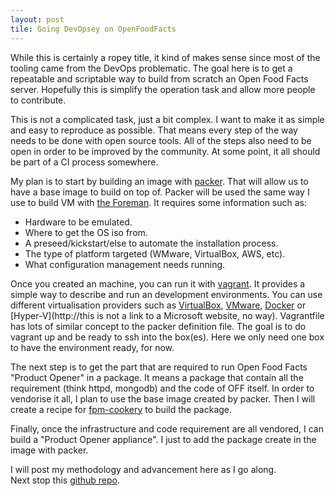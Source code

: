 ```yaml
---
layout: post
tile: Going DevOpsey on OpenFoodFacts
---
```


While this is certainly a ropey title, it kind of makes sense since most of the tooling came from the DevOps problematic.
The goal here is to get a repeatable and scriptable way to build from scratch an Open Food Facts server.
Hopefully this is simplify the operation task and allow more people to contribute.

This is not a complicated task, just a bit complex.
I want to make it as simple and easy to reproduce as possible.
That means every step of the way needs to be done with open source tools.
All of the steps also need to be open in order to be improved by the community.
At some point, it all should be part of a CI process somewhere.

My plan is to start by building an image with [packer](https://www.packer.io/).
That will allow us to have a base image to build on top of.
Packer will be used the same way I use to build VM with [the Foreman](http://theforeman.org/).
It requires some information such as:
* Hardware to be emulated.
* Where to get the OS iso from.  
* A preseed/kickstart/else to automate the installation process.
* The type of platform targeted (WMware, VirtualBox, AWS, etc).
* What configuration management needs running.

Once you created an machine, you can run it with [vagrant](https://www.vagrantup.com/).
It provides a simple way to describe and run an development environments.
You can use different virtualisation providers such as [VirtualBox](http://www.virtualbox.org/), [VMware](http://www.vmware.com/), [Docker](https://www.docker.com/) or [Hyper-V](http://this is not a link to a Microsoft website, no way).
Vagrantfile has lots of similar concept to the packer definition file.
The goal is to do vagrant up and be ready to ssh into the box(es).
Here we only need one box to have the environment ready, for now.

The next step is to get the part that are required to run Open Food Facts &#34;Product Opener&#34; in a package.
It means a package that contain all the requirement (think httpd, mongodb) and the code of OFF itself.
In order to vendorise it all, I plan to use the base image created by packer.
Then I will create a recipe for [fpm-cookery](https://github.com/bernd/fpm-cookery) to build the package.

Finally, once the infrastructure and code requirement are all vendored, I can build a &#34;Product Opener appliance&#34;.
I just to add the package create in the image with packer.                                       

I will post my methodology and advancement here as I go along.                          
Next stop this [github repo](https://github.com/tech-angels/packer-templates).
